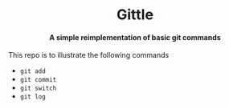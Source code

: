 <h1 align="center">
    Gittle
</h1>

<h4 align="center">
    A simple reimplementation of basic git commands
</h4>

This repo is to illustrate the following commands

 - `git add`
 - `git commit`
 - `git switch`
 - `git log`
